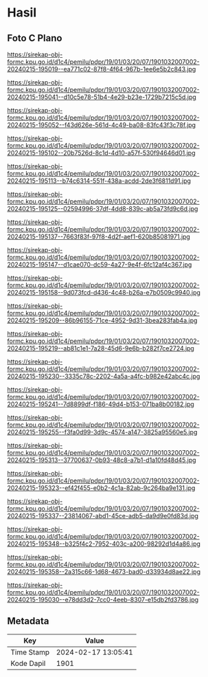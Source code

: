 # Hasil

## Foto C Plano

https://sirekap-obj-formc.kpu.go.id/d1c4/pemilu/pdpr/19/01/03/20/07/1901032007002-20240215-195019--ea771c02-87f8-4f64-967b-1ee6e5b2c843.jpg

https://sirekap-obj-formc.kpu.go.id/d1c4/pemilu/pdpr/19/01/03/20/07/1901032007002-20240215-195041--d10c5e78-51b4-4e29-b23e-1729b7215c5d.jpg

https://sirekap-obj-formc.kpu.go.id/d1c4/pemilu/pdpr/19/01/03/20/07/1901032007002-20240215-195052--f43d626e-561d-4c49-ba08-83fc43f3c78f.jpg

https://sirekap-obj-formc.kpu.go.id/d1c4/pemilu/pdpr/19/01/03/20/07/1901032007002-20240215-195102--20b7526d-8c1d-4d10-a57f-530f94646d01.jpg

https://sirekap-obj-formc.kpu.go.id/d1c4/pemilu/pdpr/19/01/03/20/07/1901032007002-20240215-195113--b74c6314-551f-438a-acdd-2de3f6811d91.jpg

https://sirekap-obj-formc.kpu.go.id/d1c4/pemilu/pdpr/19/01/03/20/07/1901032007002-20240215-195125--02594996-37df-4dd8-839c-ab5a73fd9c6d.jpg

https://sirekap-obj-formc.kpu.go.id/d1c4/pemilu/pdpr/19/01/03/20/07/1901032007002-20240215-195137--7663f83f-97f8-4d2f-aef1-620b85081971.jpg

https://sirekap-obj-formc.kpu.go.id/d1c4/pemilu/pdpr/19/01/03/20/07/1901032007002-20240215-195147--d1cae070-dc59-4a27-9e4f-6fc12af4c367.jpg

https://sirekap-obj-formc.kpu.go.id/d1c4/pemilu/pdpr/19/01/03/20/07/1901032007002-20240215-195158--9d073fcd-d436-4c48-b26a-e7b0509c9940.jpg

https://sirekap-obj-formc.kpu.go.id/d1c4/pemilu/pdpr/19/01/03/20/07/1901032007002-20240215-195209--86b96155-71ce-4952-9d31-3bea283fab4a.jpg

https://sirekap-obj-formc.kpu.go.id/d1c4/pemilu/pdpr/19/01/03/20/07/1901032007002-20240215-195219--ab81c1e1-7a28-45d6-9e6b-b282f7ce2724.jpg

https://sirekap-obj-formc.kpu.go.id/d1c4/pemilu/pdpr/19/01/03/20/07/1901032007002-20240215-195230--3335c78c-2202-4a5a-a4fc-b982e42abc4c.jpg

https://sirekap-obj-formc.kpu.go.id/d1c4/pemilu/pdpr/19/01/03/20/07/1901032007002-20240215-195241--7d8899df-f186-49d4-b153-071ba8b00182.jpg

https://sirekap-obj-formc.kpu.go.id/d1c4/pemilu/pdpr/19/01/03/20/07/1901032007002-20240215-195255--f3fa0d99-3d9c-4574-a147-3825a95560e5.jpg

https://sirekap-obj-formc.kpu.go.id/d1c4/pemilu/pdpr/19/01/03/20/07/1901032007002-20240215-195313--37700637-0b93-48c8-a7b1-d1a10fd48d45.jpg

https://sirekap-obj-formc.kpu.go.id/d1c4/pemilu/pdpr/19/01/03/20/07/1901032007002-20240215-195323--ef42f455-e0b2-4c1a-82ab-9c264ba9e131.jpg

https://sirekap-obj-formc.kpu.go.id/d1c4/pemilu/pdpr/19/01/03/20/07/1901032007002-20240215-195337--23814067-abd1-45ce-adb5-da9d9e0fd83d.jpg

https://sirekap-obj-formc.kpu.go.id/d1c4/pemilu/pdpr/19/01/03/20/07/1901032007002-20240215-195348--b325f4c2-7952-403c-a200-98292d1d4a86.jpg

https://sirekap-obj-formc.kpu.go.id/d1c4/pemilu/pdpr/19/01/03/20/07/1901032007002-20240215-195358--2a315c66-1d68-4673-bad0-d33934d8ae22.jpg

https://sirekap-obj-formc.kpu.go.id/d1c4/pemilu/pdpr/19/01/03/20/07/1901032007002-20240215-195030--e78dd3d2-7cc0-4eeb-8307-e15db2fd3786.jpg


## Metadata

| Key        | Value               |
| ---------- | ------------------- |
| Time Stamp | 2024-02-17 13:05:41 |
| Kode Dapil | 1901                |



